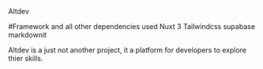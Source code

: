 Altdev

#Framework and all other dependencies used
Nuxt 3
Tailwindcss
supabase
markdownit

Altdev is a just not another project, it a platform for developers to explore thier skills.

